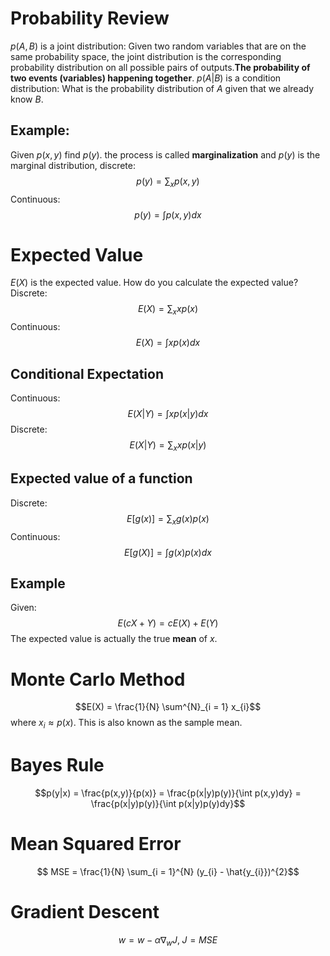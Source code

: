 # Probability Review
$p(A,B)$ is a joint distribution: Given two random variables that are on the same probability space, the joint distribution is the corresponding probability distribution on all possible pairs of outputs.**The probability of two events (variables) happening together**.
$p(A | B)$ is a condition distribution: What is the probability distribution of $A$ given that we already know $B$. 
## Example: 
Given $p(x,y)$ find $p(y)$. the process is called **marginalization** and $p(y)$ is the marginal distribution, discrete: $$p(y) = \sum_{x} p(x,y)$$ Continuous: $$p(y) = \int p(x,y) dx$$
# Expected Value
$E(X)$ is the expected value. How do you calculate the expected value? 
Discrete: 
$$E(X) = \sum_{x} xp(x)$$ Continuous: $$E(X) = \int xp(x) dx$$
## Conditional Expectation
Continuous: $$ E(X | Y) = \int xp(x|y)dx$$
Discrete: $$E(X | Y) = \sum_{x} xp(x | y)$$
## Expected value of a function
Discrete: $$E[g(x)] = \sum_{x}g(x)p(x) $$
Continuous: $$E[g(X)] = \int g(x)p(x)dx$$
## Example
Given: $$E(cX + Y) = cE(X) + E(Y)$$
The expected value is actually the true **mean** of $x$. 
# Monte Carlo Method
$$E(X) = \frac{1}{N} \sum^{N}_{i = 1} x_{i}$$ where $x_{i} \approx p(x)$. This is also known as the sample mean. 
# Bayes Rule
$$p(y|x) = \frac{p(x,y)}{p(x)} = \frac{p(x|y)p(y)}{\int p(x,y)dy} = \frac{p(x|y)p(y)}{\int p(x|y)p(y)dy}$$
# Mean Squared Error
$$ MSE = \frac{1}{N} \sum_{i = 1}^{N} (y_{i} - \hat{y_{i}})^{2}$$
# Gradient Descent
$$ w = w - \alpha \nabla_{w}J, \; J = MSE$$ 